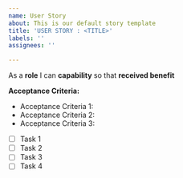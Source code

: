 ```yaml
---
name: User Story
about: This is our default story template
title: 'USER STORY : <TITLE>'
labels: ''
assignees: ''

---
```


As a **role** I can **capability** so that **received benefit**

**Acceptance Criteria:**
- Acceptance Criteria 1:
- Acceptance Criteria 2:
- Acceptance Criteria 3:

- [ ] Task 1
- [ ] Task 2
- [ ] Task 3
- [ ] Task 4
